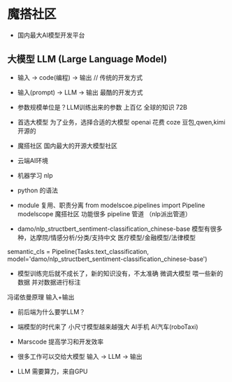 # 魔搭社区
- 国内最大AI模型开发平台

## 大模型 LLM (Large Language Model)
- 输入 -> code(编程) -> 输出 // 传统的开发方式
- 输入(prompt) -> LLM -> 输出 最酷的开发方式
- 参数规模单位是？LLM训练出来的参数 上百亿 全球的知识 72B

- 首选大模型
 为了业务，选择合适的大模型
 openai 花费
 coze 豆包,qwen,kimi 开源的
- 魔搭社区
 国内最大的开源大模型社区
- 云端AI环境
- 机器学习 nlp
- python 的语法
 - module 复用、职责分离
 from modelscoe.pipelines import Pipeline
 modelscope 魔搭社区 功能很多 pipeline 管道 （nlp派出管道）

- damo/nlp_structbert_sentiment-classification_chinese-base
模型有很多种，达摩院/情感分析/分类/支持中文
医疗模型/金融模型/法律模型

semantic_cls = Pipeline(Tasks.text_classification, model='damo/nlp_structbert_sentiment-classification_chinese-base')

- 模型训练完后就不成长了，新的知识没有，不太准确
 微调大模型 喂一些新的数据 并对数据进行标注

 冯诺依曼原理 输入+输出

- 前后端为什么要学LLM？
 - 端模型的时代来了
   小尺寸模型越来越强大 AI手机 AI汽车(roboTaxi)
 - Marscode 提高学习和开发效率
 - 很多工作可以交给大模型
   输入 -> LLM -> 输出

- LLM 需要算力，来自GPU

